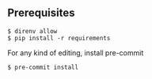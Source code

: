 ## Prerequisites

```
$ direnv allow
$ pip install -r requirements
```

For any kind of editing, install pre-commit
```
$ pre-commit install 
```



